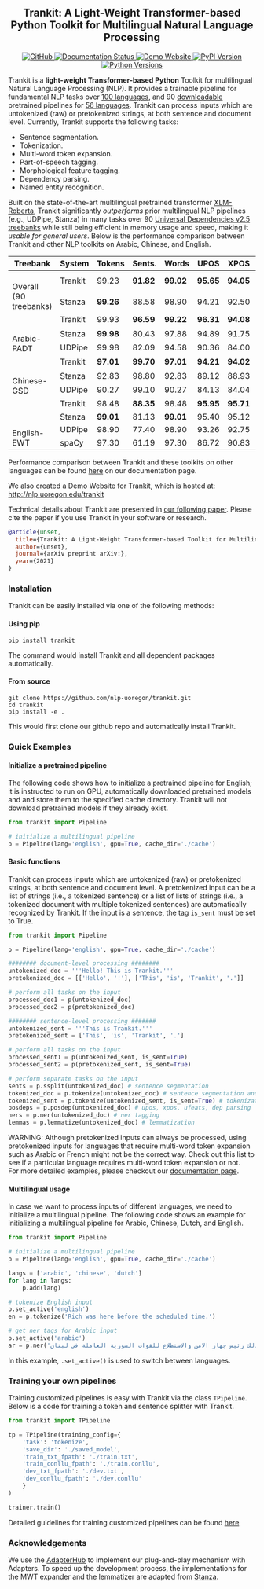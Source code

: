 <h2 align="center">Trankit: A Light-Weight Transformer-based Python Toolkit for Multilingual Natural Language Processing</h2>

<div align="center">
    <a href="https://github.com/nlp-uoregon/trankit/blob/master/LICENSE">
        <img alt="GitHub" src="https://img.shields.io/github/license/nlp-uoregon/trankit.svg?color=blue">
    </a>
    <a href='https://trankit.readthedocs.io/en/latest/?badge=latest'>
    <img src='https://readthedocs.org/projects/trankit/badge/?version=latest' alt='Documentation Status' />
    </a>
    <a href="http://nlp.uoregon.edu/trankit">
        <img alt="Demo Website" src="https://img.shields.io/website/http/trankit.readthedocs.io/en/latest/index.html.svg?down_color=red&down_message=offline&up_message=online">
    </a>
    <a href="https://pypi.org/project/trankit/">
        <img alt="PyPI Version" src="https://img.shields.io/pypi/v/trankit?color=blue">
    </a>
    <a href="https://pypi.org/project/trankit/">
        <img alt="Python Versions" src="https://img.shields.io/pypi/pyversions/trankit?colorB=blue">
    </a>
</div>

Trankit is a **light-weight Transformer-based Python** Toolkit for multilingual Natural Language Processing (NLP). It provides a trainable pipeline for fundamental NLP tasks over [100 languages](https://trankit.readthedocs.io/en/latest/pkgnames.html#trainable-languages), and 90 [downloadable](https://trankit.readthedocs.io/en/latest/pkgnames.html#pretrained-languages-their-code-names) pretrained pipelines for [56 languages](https://trankit.readthedocs.io/en/latest/pkgnames.html#pretrained-languages-their-code-names). Trankit can process inputs which are untokenized (raw) or pretokenized strings, at
both sentence and document level. Currently, Trankit supports the following tasks:
- Sentence segmentation.
- Tokenization.
- Multi-word token expansion.
- Part-of-speech tagging.
- Morphological feature tagging.
- Dependency parsing.
- Named entity recognition.

Built on the state-of-the-art multilingual pretrained transformer [XLM-Roberta](https://arxiv.org/abs/1911.02116), Trankit significantly *outperforms* prior multilingual NLP pipelines (e.g., UDPipe, Stanza) in many tasks over 90 [Universal Dependencies v2.5 treebanks](https://lindat.mff.cuni.cz/repository/xmlui/handle/11234/1-3105) while still being efficient in memory usage and
speed, making it *usable for general users*. Below is the performance comparison between Trankit and other NLP toolkits on Arabic, Chinese, and English.

<table class="tg">
<thead>
  <tr>
    <th class="tg-0pky">Treebank</th>
    <th class="tg-0pky">System</th>
    <th class="tg-0pky">Tokens</th>
    <th class="tg-0pky">Sents.</th>
    <th class="tg-0pky">Words</th>
    <th class="tg-0pky">UPOS</th>
    <th class="tg-0pky">XPOS</th>
    <th class="tg-0pky">UFeats</th>
    <th class="tg-0pky">Lemmas</th>
    <th class="tg-0pky">UAS</th>
    <th class="tg-0pky">LAS</th>
  </tr>
</thead>
<tbody>
  <tr>
    <td class="tg-0pky" rowspan="2"><br>Overall (90 treebanks)</td>
    <td class="tg-0pky">Trankit</td>
    <td class="tg-c3ow">99.23</td>
    <td class="tg-7btt"><b>91.82</b></td>
    <td class="tg-7btt"><b>99.02</b></td>
    <td class="tg-7btt"><b>95.65</b></td>
    <td class="tg-7btt"><b>94.05</b></td>
    <td class="tg-7btt"><b>93.21</b></td>
    <td class="tg-7btt"><b>94.27</b></td>
    <td class="tg-7btt"><b>87.06</b></td>
    <td class="tg-7btt"><b>83.69</b></td>
  </tr>
  <tr>
    <td class="tg-0pky">Stanza</td>
    <td class="tg-7btt"><b>99.26</b></td>
    <td class="tg-c3ow">88.58</td>
    <td class="tg-c3ow">98.90</td>
    <td class="tg-c3ow">94.21</td>
    <td class="tg-c3ow">92.50</td>
    <td class="tg-c3ow">91.75</td>
    <td class="tg-c3ow">94.15</td>
    <td class="tg-c3ow">83.06</td>
    <td class="tg-c3ow">78.68</td>
  </tr>
  <tr>
    <td class="tg-0pky" rowspan="3"><br><br>Arabic-PADT<br></td>
    <td class="tg-0pky">Trankit</td>
    <td class="tg-c3ow">99.93</td>
    <td class="tg-7btt"><b>96.59</b></td>
    <td class="tg-7btt"><b>99.22</b></td>
    <td class="tg-7btt"><b>96.31</b></td>
    <td class="tg-7btt"><b>94.08</b></td>
    <td class="tg-7btt"><b>94.28</b></td>
    <td class="tg-7btt"><b>94.65</b></td>
    <td class="tg-7btt"><b>88.39</b></td>
    <td class="tg-7btt"><b>84.68</b></td>
  </tr>
  <tr>
    <td class="tg-0pky">Stanza</td>
    <td class="tg-7btt"><b>99.98</b></td>
    <td class="tg-c3ow">80.43</td>
    <td class="tg-c3ow">97.88</td>
    <td class="tg-c3ow">94.89</td>
    <td class="tg-c3ow">91.75</td>
    <td class="tg-c3ow">91.86</td>
    <td class="tg-c3ow">93.27</td>
    <td class="tg-c3ow">83.27</td>
    <td class="tg-c3ow">79.33</td>
  </tr>
  <tr>
    <td class="tg-0pky">UDPipe</td>
    <td class="tg-c3ow">99.98</td>
    <td class="tg-c3ow">82.09</td>
    <td class="tg-c3ow">94.58</td>
    <td class="tg-c3ow">90.36</td>
    <td class="tg-c3ow">84.00</td>
    <td class="tg-c3ow">84.16</td>
    <td class="tg-c3ow">88.46</td>
    <td class="tg-c3ow">72.67</td>
    <td class="tg-c3ow">68.14</td>
  </tr>
  <tr>
    <td class="tg-0pky" rowspan="3"><br><br>Chinese-GSD</td>
    <td class="tg-0pky">Trankit</td>
    <td class="tg-7btt"><b>97.01</b></td>
    <td class="tg-7btt"><b>99.70</b></td>
    <td class="tg-7btt"><b>97.01</b></td>
    <td class="tg-7btt"><b>94.21</b></td>
    <td class="tg-7btt"><b>94.02</b></td>
    <td class="tg-7btt"><b>96.59</b></td>
    <td class="tg-7btt"><b>97.01</b></td>
    <td class="tg-7btt"><b>85.19</b></td>
    <td class="tg-7btt"><b>82.54</b></td>
  </tr>
  <tr>
    <td class="tg-0pky">Stanza</td>
    <td class="tg-c3ow">92.83</td>
    <td class="tg-c3ow">98.80</td>
    <td class="tg-c3ow">92.83</td>
    <td class="tg-c3ow">89.12</td>
    <td class="tg-c3ow">88.93</td>
    <td class="tg-c3ow">92.11</td>
    <td class="tg-c3ow">92.83</td>
    <td class="tg-c3ow">72.88</td>
    <td class="tg-c3ow">69.82</td>
  </tr>
  <tr>
    <td class="tg-0pky">UDPipe</td>
    <td class="tg-c3ow">90.27</td>
    <td class="tg-c3ow">99.10</td>
    <td class="tg-c3ow">90.27</td>
    <td class="tg-c3ow">84.13</td>
    <td class="tg-c3ow">84.04</td>
    <td class="tg-c3ow">89.05</td>
    <td class="tg-c3ow">90.26</td>
    <td class="tg-c3ow">61.60</td>
    <td class="tg-c3ow">57.81</td>
  </tr>
  <tr>
    <td class="tg-0pky" rowspan="4"><br><br><br>English-EWT</td>
    <td class="tg-0pky">Trankit</td>
    <td class="tg-c3ow">98.48</td>
    <td class="tg-7btt"><b>88.35</b></td>
    <td class="tg-c3ow">98.48</td>
    <td class="tg-7btt"><b>95.95</b></td>
    <td class="tg-7btt"><b>95.71</b></td>
    <td class="tg-7btt"><b>96.26</b></td>
    <td class="tg-7btt">96.84</td>
    <td class="tg-7btt"><b>90.14</b></td>
    <td class="tg-7btt"><b>87.96</b></td>
  </tr>
  <tr>
    <td class="tg-0pky">Stanza</td>
    <td class="tg-7btt"><b>99.01</b></td>
    <td class="tg-c3ow">81.13</td>
    <td class="tg-7btt"><b>99.01</b></td>
    <td class="tg-c3ow">95.40</td>
    <td class="tg-c3ow">95.12</td>
    <td class="tg-c3ow">96.11</td>
    <td class="tg-c3ow"><b>97.21</b></td>
    <td class="tg-c3ow">86.22</td>
    <td class="tg-c3ow">83.59</td>
  </tr>
  <tr>
    <td class="tg-0pky">UDPipe</td>
    <td class="tg-c3ow">98.90</td>
    <td class="tg-c3ow">77.40</td>
    <td class="tg-c3ow">98.90</td>
    <td class="tg-c3ow">93.26</td>
    <td class="tg-c3ow">92.75</td>
    <td class="tg-c3ow">94.23</td>
    <td class="tg-c3ow">95.45</td>
    <td class="tg-c3ow">80.22</td>
    <td class="tg-c3ow">77.03</td>
  </tr>
  <tr>
    <td class="tg-0pky">spaCy</td>
    <td class="tg-c3ow">97.30</td>
    <td class="tg-c3ow">61.19</td>
    <td class="tg-c3ow">97.30</td>
    <td class="tg-c3ow">86.72</td>
    <td class="tg-c3ow">90.83</td>
    <td class="tg-c3ow">-</td>
    <td class="tg-c3ow">87.05</td>
    <td class="tg-c3ow">-</td>
    <td class="tg-c3ow">-</td>
  </tr>
</tbody>
</table>


Performance comparison between Trankit and these toolkits on other languages can be found [here](https://trankit.readthedocs.io/en/latest/performance.html#universal-dependencies-v2-5) on our documentation page.

We also created a Demo Website for Trankit, which is hosted at: http://nlp.uoregon.edu/trankit

Technical details about Trankit are presented in [our following paper](). Please cite the paper if you use Trankit in your software or research.

```bibtex
@article{unset,
  title={Trankit: A Light-Weight Transformer-based Toolkit for Multilingual Natural Language Processing},
  author={unset},
  journal={arXiv preprint arXiv:},
  year={2021}
}
```


### Installation
Trankit can be easily installed via one of the following methods:
#### Using pip
```
pip install trankit
```
The command would install Trankit and all dependent packages automatically.

#### From source
```
git clone https://github.com/nlp-uoregon/trankit.git
cd trankit
pip install -e .
```
This would first clone our github repo and automatically install Trankit.

### Quick Examples

#### Initialize a pretrained pipeline
The following code shows how to initialize a pretrained pipeline for English; it is instructed to run on GPU, automatically downloaded pretrained models and and store them to the specified cache directory. Trankit will not download pretrained models if they already exist.
```python
from trankit import Pipeline

# initialize a multilingual pipeline
p = Pipeline(lang='english', gpu=True, cache_dir='./cache')
```

#### Basic functions
Trankit can process inputs which are untokenized (raw) or pretokenized strings, at both sentence and document level. A pretokenized input can be a list of strings (i.e., a tokenized sentence) or a list of lists of strings (i.e., a tokenized document with multiple tokenized sentences) are automatically recognized by Trankit. If the input is a sentence, the tag `is_sent` must be set to True. 
```python
from trankit import Pipeline

p = Pipeline(lang='english', gpu=True, cache_dir='./cache')

######## document-level processing ########
untokenized_doc = '''Hello! This is Trankit.'''
pretokenized_doc = [['Hello', '!'], ['This', 'is', 'Trankit', '.']]

# perform all tasks on the input
processed_doc1 = p(untokenized_doc)
processed_doc2 = p(pretokenized_doc)

######## sentence-level processing ####### 
untokenized_sent = '''This is Trankit.'''
pretokenized_sent = ['This', 'is', 'Trankit', '.']

# perform all tasks on the input
processed_sent1 = p(untokenized_sent, is_sent=True)
processed_sent2 = p(pretokenized_sent, is_sent=True)

# perform separate tasks on the input
sents = p.ssplit(untokenized_doc) # sentence segmentation
tokenized_doc = p.tokenize(untokenized_doc) # sentence segmentation and tokenization
tokenized_sent = p.tokenize(untokenized_sent, is_sent=True) # tokenization only
posdeps = p.posdep(untokenized_doc) # upos, xpos, ufeats, dep parsing
ners = p.ner(untokenized_doc) # ner tagging
lemmas = p.lemmatize(untokenized_doc) # lemmatization
```
WARNING: Although pretokenized inputs can always be processed, using pretokenized inputs for languages that require multi-word token expansion such as Arabic or French might not be the correct way. Check out this list to see if a particular language requires multi-word token expansion or not.  
For more detailed examples, please checkout our [documentation page](https://trankit.readthedocs.io/en/latest/overview.html).

#### Multilingual usage
In case we want to process inputs of different languages, we need to initialize a multilingual pipeline. The following code shows an example for initializing a multilingual pipeline for Arabic, Chinese, Dutch, and English.
```python
from trankit import Pipeline

# initialize a multilingual pipeline
p = Pipeline(lang='english', gpu=True, cache_dir='./cache')

langs = ['arabic', 'chinese', 'dutch']
for lang in langs:
    p.add(lang)

# tokenize English input
p.set_active('english')
en = p.tokenize('Rich was here before the scheduled time.')

# get ner tags for Arabic input
p.set_active('arabic')
ar = p.ner('وكان كنعان قبل ذلك رئيس جهاز الامن والاستطلاع للقوات السورية العاملة في لبنان.')
```
In this example, `.set_active()` is used to switch between languages.

### Training your own pipelines
Training customized pipelines is easy with Trankit via the class `TPipeline`. Below is a code for training a token and sentence splitter with Trankit.
```python
from trankit import TPipeline

tp = TPipeline(training_config={
    'task': 'tokenize',
    'save_dir': './saved_model',
    'train_txt_fpath': './train.txt',
    'train_conllu_fpath': './train.conllu',
    'dev_txt_fpath': './dev.txt',
    'dev_conllu_fpath': './dev.conllu'
    }
)

trainer.train()
```
Detailed guidelines for training customized pipelines can be found [here](https://trankit.readthedocs.io/en/latest/training.html) 

### Acknowledgements
We use the [AdapterHub](https://github.com/Adapter-Hub/adapter-transformers) to implement our plug-and-play mechanism with Adapters. To speed up the development process, the implementations for the MWT expander and the lemmatizer are adapted from [Stanza](https://github.com/stanfordnlp/stanza).
